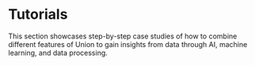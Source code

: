# Tutorials

This section showcases step-by-step case studies of how to combine different features of Union to gain insights from data through AI, machine learning, and data processing.
